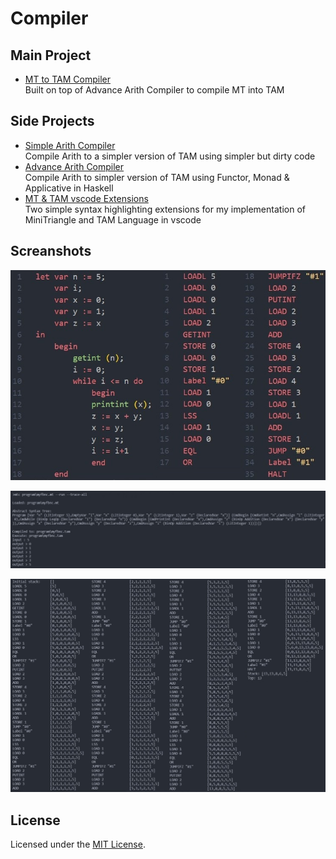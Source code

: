 # Compiler


## Main Project
- [MT to TAM Compiler](cw1)   
    Built on top of Advance Arith Compiler to compile MT into TAM

## Side Projects
- [Simple Arith Compiler](simple_arith_compiler)   
    Compile Arith to a simpler version of TAM using simpler but dirty code
- [Advance Arith Compiler](advance_arith_compiler)   
    Compile Arith to simpler version of TAM using Functor, Monad & Applicative in Haskell
- [MT & TAM vscode Extensions](https://github.com/teoshibin/MTTAM_syntax_highlight)   
    Two simple syntax highlighting extensions for my implementation of MiniTriangle and TAM Language in vscode
    
## Screanshots
<p align="center" float="left">
  <img src="cw1\image\fbnc3.jpg"/>
</p>
<p align="center" float="left">
  <img src="cw1\image\fbnc1.jpg"/>
</p>
<p align="center" float="left">
  <img src="cw1\image\fbnc2.jpg"/>
</p>

## License
Licensed under the [MIT License](LICENSE).